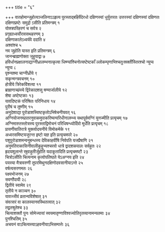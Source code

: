 +++
title = "६"

+++
वातहोमान्जुहोत्यञ्जलिनाऽऽहृत्य पुरस्ताद्बहिर्वेदेरधो दक्षिणस्यां धुर्युत्तरतः उत्तरस्यां दक्षिणस्यां दक्षिणतः दक्षिणाप्रष्टेः समुद्रो ऽसीति प्रतिमन्त्रम् १  
योक्त्रपरिहरणं च सर्वत्र २  
प्रगृह्याध्वर्योरावसथहरणम् ३  
दक्षिणाकालेऽध्वर्यवे ददाति ४  
अश्वांश्च ५  
नव जुहोति यास्त इति प्रतिमन्त्रम् ६  
जानन्ब्राह्मणोक्ता जुहुयाद्वा ७  
हविर्धानप्रक्षालनाद्याग्नीध्रालम्भनात्कृत्वा धिष्ण्यांश्चिनोत्यष्टेष्टकाँ ल्लोकम्पृणाभिश्चतुःस्रक्तींस्तिरश्चो न्युप्य न्युप्य ८  
पृश्न्यश्मा चाग्नीध्रीये ९  
सकृन्मन्त्रवचनम् १०  
होत्रीये त्रिरेकविंशत्या ११  
ब्राह्मणाच्छंस्ये द्विरेकादशसु षण्मार्जालीये १२  
शेषा अष्टेष्टकाः १३  
यावदिष्टकं परिश्रितः परिनिधाय १४  
पुरीषं च तूष्णीम् १५  
अनुदेशाद्या पुरोडाशस्विष्टकृतोऽभिषेचनीयवत् १६  
अग्नियोजनम्प्रातरनुवाकमुपाकरिष्यन्परिधीनालम्भ्य यथापूर्वमग्निं युनज्मीति प्रत्यृचम् १७  
अग्निमारुतस्तोत्रस्य पुरस्ताद्विमोचनं परिधिषन्ध्योर्दिवो मूर्धेति प्रत्यृचम् १८  
प्रायणीयातिरात्रे युक्त्वोदयनीये विमोकमेके १९  
अध्वरसमिष्टयजुरन्त इष्टो यज्ञ इति प्रत्यृचमपरे २०  
पशुपुरोडाशमन्वनूबन्धस्य देविकाहवींषि निर्वपति यजप्रैषाणि २१  
अनुमतिराकासिनीवालीकुहूभ्यश्चरवो धात्रे द्वादशकपालः सर्वहुतः २२  
हृदयशूलान्ते स्रुवाहुतीर्जुहोति यदाकूतादिति प्रत्यृचमष्टौ २३  
चित्रोऽसीति चित्यनाम कृत्वोपतिष्ठते येऽअग्नय इति २४  
पयस्या मैत्रावरुणी तूपरमिथुनदक्षिणोदवसानीयाऽन्ते २५  
वर्षत्यसरणमतः २६  
पक्ष्यभोजनम् २७  
सवर्णोपायी २८  
द्वितीये स्वामेव २९  
तृतीये न काञ्चन ३०  
यावज्जीवं व्रतान्यविशेषात् ३१  
संवत्सरं वा कालस्यानवस्थितत्वात् ३२  
तद्व्रतश्रुतेश्च ३३  
चित्याशक्तौ पुनः सोमेज्यायां स्वयमातृण्णाविश्वज्योतिरृतव्यानामन्यतमाः ३४  
पुनश्चितिम् ३५  
अचयनं वाऽचित्यस्याऽहवनीयाऽभिसम्पत्तेः ३६